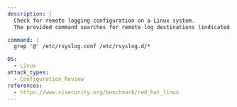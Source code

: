 ```yaml
---
description: |
  Check for remote logging configuration on a Linux system.
  The provided command searches for remote log destinations (indicated by '@') in rsyslog configuration files, aiding in configuration review and security assessment.

command: |
  grep '@' /etc/rsyslog.conf /etc/rsyslog.d/*

OS:
  - Linux
attack_types:
  - Configuration_Review
references:
  - https://www.cisecurity.org/benchmark/red_hat_linux
---
```


